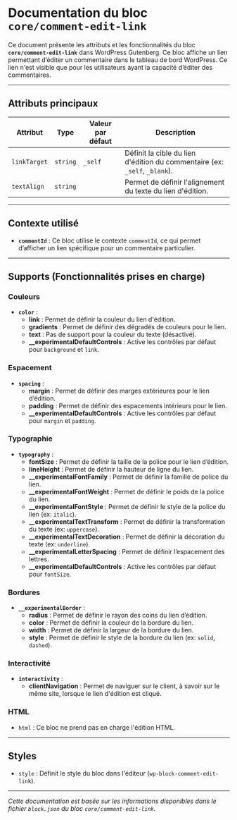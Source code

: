 # Documentation du bloc `core/comment-edit-link`

Ce document présente les attributs et les fonctionnalités du bloc **`core/comment-edit-link`** dans WordPress Gutenberg. Ce bloc affiche un lien permettant d’éditer un commentaire dans le tableau de bord WordPress. Ce lien n'est visible que pour les utilisateurs ayant la capacité d’éditer des commentaires.

---

## Attributs principaux

| **Attribut**        | **Type**   | **Valeur par défaut** | **Description**                                                               |
|---------------------|------------|-----------------------|-------------------------------------------------------------------------------|
| `linkTarget`        | `string`   | `_self`               | Définit la cible du lien d'édition du commentaire (ex: `_self`, `_blank`).     |
| `textAlign`         | `string`   |                       | Permet de définir l'alignement du texte du lien d'édition.                    |

---

## Contexte utilisé

- **`commentId`** : Ce bloc utilise le contexte `commentId`, ce qui permet d’afficher un lien spécifique pour un commentaire particulier.

---

## Supports (Fonctionnalités prises en charge)

### **Couleurs**
- **`color`** :
  - **link** : Permet de définir la couleur du lien d'édition.
  - **gradients** : Permet de définir des dégradés de couleurs pour le lien.
  - **text** : Pas de support pour la couleur du texte (désactivé).
  - **__experimentalDefaultControls** : Active les contrôles par défaut pour `background` et `link`.

### **Espacement**
- **`spacing`** :
  - **margin** : Permet de définir des marges extérieures pour le lien d’édition.
  - **padding** : Permet de définir des espacements intérieurs pour le lien.
  - **__experimentalDefaultControls** : Active les contrôles par défaut pour `margin` et `padding`.

### **Typographie**
- **`typography`** :
  - **fontSize** : Permet de définir la taille de la police pour le lien d’édition.
  - **lineHeight** : Permet de définir la hauteur de ligne du lien.
  - **__experimentalFontFamily** : Permet de définir la famille de police du lien.
  - **__experimentalFontWeight** : Permet de définir le poids de la police du lien.
  - **__experimentalFontStyle** : Permet de définir le style de la police du lien (ex: `italic`).
  - **__experimentalTextTransform** : Permet de définir la transformation du texte (ex: `uppercase`).
  - **__experimentalTextDecoration** : Permet de définir la décoration du texte (ex: `underline`).
  - **__experimentalLetterSpacing** : Permet de définir l’espacement des lettres.
  - **__experimentalDefaultControls** : Active les contrôles par défaut pour `fontSize`.

### **Bordures**
- **`__experimentalBorder`** :
  - **radius** : Permet de définir le rayon des coins du lien d’édition.
  - **color** : Permet de définir la couleur de la bordure du lien.
  - **width** : Permet de définir la largeur de la bordure du lien.
  - **style** : Permet de définir le style de la bordure du lien (ex: `solid`, `dashed`).

### **Interactivité**
- **`interactivity`** :
  - **clientNavigation** : Permet de naviguer sur le client, à savoir sur le même site, lorsque le lien d'édition est cliqué.

### **HTML**
- `html` : Ce bloc ne prend pas en charge l'édition HTML.

---

## Styles

- `style` : Définit le style du bloc dans l'éditeur (`wp-block-comment-edit-link`).

---

*Cette documentation est basée sur les informations disponibles dans le fichier `block.json` du bloc `core/comment-edit-link`.* 
